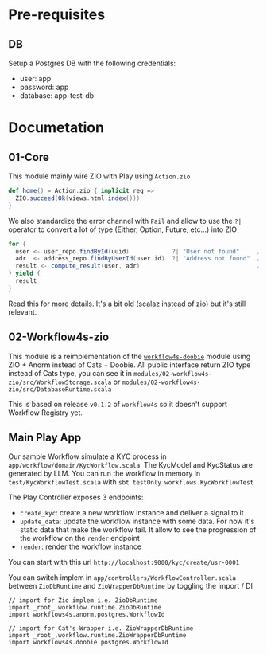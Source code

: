 # Pre-requisites

## DB

Setup a Postgres DB with the following credentials:

- user: app
- password: app
- database: app-test-db


# Documetation

## 01-Core

This module mainly wire ZIO with Play using `Action.zio`

```scala
def home() = Action.zio { implicit req =>
  ZIO.succeed(Ok(views.html.index()))
}
```

We also standardize the error channel with `Fail` and allow to use the `?|` operator to convert a lot of type (Either, Option, Future, etc...) into ZIO

```scala
for {
  user <- user_repo.findById(uuid)            ?| "User not found"     // findById       return Future[Option[User]]
  adr  <- address_repo.findByUserId(user.id)  ?| "Address not found"  // findByUserId   return Future[Either[Fail, Address]]
  result <- compute_result(user, adr)                                 // compute_result return ZIO[Any, Fail, Result]
} yield {
  result
}
```

Read [this](https://medium.com/@adriencrovetto/error-handling-in-scala-with-play-framework-130034b21b37) for more details. It's a bit old (scalaz instead of zio) but it's still relevant.

## 02-Workflow4s-zio

This module is a reimplementation of the [`workflow4s-doobie`](https://github.com/business4s/workflows4s/tree/main/workflows4s-doobie) module using ZIO + Anorm instead of Cats + Doobie.
All public interface return ZIO type instead of Cats type, you can see it in `modules/02-workflow4s-zio/src/WorkflowStorage.scala` or `modules/02-workflow4s-zio/src/DatabaseRuntime.scala`

This is based on release `v0.1.2` of `workflow4s` so it doesn't support Workflow Registry yet.

## Main Play App

Our sample Workflow simulate a KYC process in `app/workflow/domain/KycWorkflow.scala`.
The KycModel and KycStatus are generated by LLM.
You can run the workflow in memory in `test/KycWorkflowTest.scala` with `sbt testOnly workflows.KycWorkflowTest`


The Play Controller exposes 3 endpoints:

- `create_kyc`: create a new workflow instance and deliver a signal to it
- `update_data`: update the workflow instance with some data. For now it's static data that make the workflow fail. It allow to see the progression of the workflow on the `render` endpoint
- `render`: render the workflow instance

You can start with this url `http://localhost:9000/kyc/create/usr-0001`

You can switch implem in `app/controllers/WorkflowController.scala` between `ZioDbRuntime` and `ZioWrapperDbRuntime` by toggling the import / DI

```
// import for Zio implem i.e. ZioDbRuntime
import _root_.workflow.runtime.ZioDbRuntime
import workflows4s.anorm.postgres.WorkflowId

// import for Cat's Wrapper i.e. ZioWrapperDbRuntime
import _root_.workflow.runtime.ZioWrapperDbRuntime
import workflows4s.doobie.postgres.WorkflowId
```
